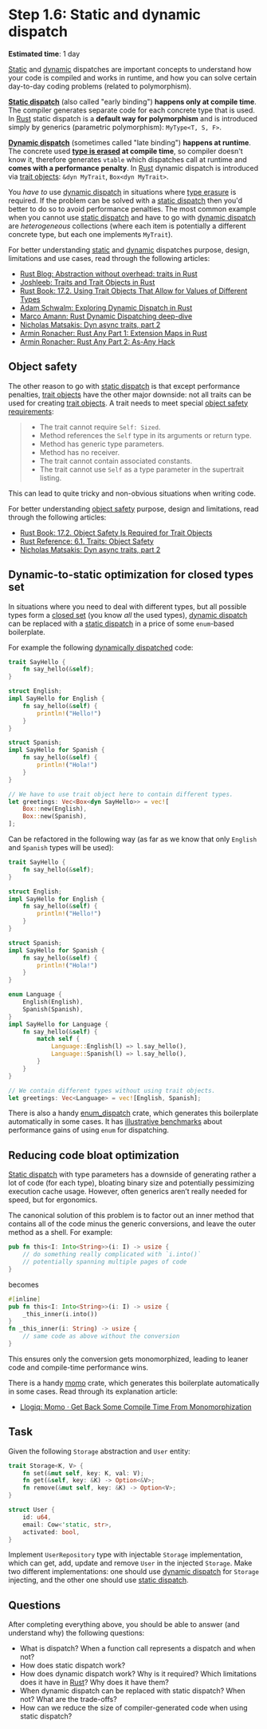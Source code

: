 Step 1.6: Static and dynamic dispatch
=====================================

__Estimated time__: 1 day

[Static][1] and [dynamic][2] dispatches are important concepts to understand how your code is compiled and works in runtime, and how you can solve certain day-to-day coding problems (related to polymorphism).

__[Static dispatch][1]__ (also called "early binding") __happens only at compile time__. The compiler generates separate code for each concrete type that is used. In [Rust] static dispatch is a __default way for polymorphism__ and is introduced simply by generics (parametric polymorphism): `MyType<T, S, F>`.

__[Dynamic dispatch][2]__ (sometimes called "late binding") __happens at runtime__. The concrete used __[type is erased][4] at compile time__, so compiler doesn't know it, therefore generates `vtable` which dispatches call at runtime and __comes with a performance penalty__. In [Rust] dynamic dispatch is introduced via [trait objects][3]: `&dyn MyTrait`, `Box<dyn MyTrait>`.

You _have to_ use [dynamic dispatch][2] in situations where [type erasure][4] is required. If the problem can be solved with a [static dispatch][1] then you'd better to do so to avoid performance penalties. The most common example when you cannot use [static dispatch][1] and have to go with [dynamic dispatch][2] are _heterogeneous_ collections (where each item is potentially a different concrete type, but each one implements `MyTrait`).

For better understanding [static][1] and [dynamic][2] dispatches purpose, design, limitations and use cases, read through the following articles:
- [Rust Blog: Abstraction without overhead: traits in Rust][11]
- [Joshleeb: Traits and Trait Objects in Rust][12]
- [Rust Book: 17.2. Using Trait Objects That Allow for Values of Different Types][3]
- [Adam Schwalm: Exploring Dynamic Dispatch in Rust][13]
- [Marco Amann: Rust Dynamic Dispatching deep-dive][20]
- [Nicholas Matsakis: Dyn async traits, part 2][17]
- [Armin Ronacher: Rust Any Part 1: Extension Maps in Rust][18]
- [Armin Ronacher: Rust Any Part 2: As-Any Hack][19]




## Object safety

The other reason to go with [static dispatch][1] is that except performance penalties, [trait objects][3] have the other major downside: not all traits can be used for creating [trait objects][3]. A trait needs to meet special [object safety requirements][6]:

> - The trait cannot require `Self: Sized`.
> - Method references the `Self` type in its arguments or return type.
> - Method has generic type parameters.
> - Method has no receiver.
> - The trait cannot contain associated constants.
> - The trait cannot use `Self` as a type parameter in the supertrait listing.

This can lead to quite tricky and non-obvious situations when writing code.

For better understanding [object safety][5] purpose, design and limitations, read through the following articles:
- [Rust Book: 17.2. Object Safety Is Required for Trait Objects][5]
- [Rust Reference: 6.1. Traits: Object Safety][6]
- [Nicholas Matsakis: Dyn async traits, part 2][17]




## Dynamic-to-static optimization for closed types set

In situations where you need to deal with different types, but all possible types form a [closed set][14] (you know _all_ the used types), [dynamic dispatch][2] can be replaced with a [static dispatch][1] in a price of some `enum`-based boilerplate.

For example the following [dynamically dispatched][2] code:
```rust
trait SayHello {
    fn say_hello(&self);
}

struct English;
impl SayHello for English {
    fn say_hello(&self) {
        println!("Hello!")
    }
}

struct Spanish;
impl SayHello for Spanish {
    fn say_hello(&self) {
        println!("Hola!")
    }
}

// We have to use trait object here to contain different types.
let greetings: Vec<Box<dyn SayHello>> = vec![
    Box::new(English),
    Box::new(Spanish),
];
```

Can be refactored in the following way (as far as we know that only `English` and `Spanish` types will be used):
```rust
trait SayHello {
    fn say_hello(&self);
}

struct English;
impl SayHello for English {
    fn say_hello(&self) {
        println!("Hello!")
    }
}

struct Spanish;
impl SayHello for Spanish {
    fn say_hello(&self) {
        println!("Hola!")
    }
}

enum Language {
    English(English),
    Spanish(Spanish),
}
impl SayHello for Language {
    fn say_hello(&self) {
        match self {
            Language::English(l) => l.say_hello(),
            Language::Spanish(l) => l.say_hello(),
        }
    }
}

// We contain different types without using trait objects.
let greetings: Vec<Language> = vec![English, Spanish];
```

There is also a handy [enum_dispatch] crate, which generates this boilerplate automatically in some cases. It has [illustrative benchmarks][15] about performance gains of using `enum` for dispatching.




## Reducing code bloat optimization

[Static dispatch][1] with type parameters has a downside of generating rather a lot of code (for each type), bloating binary size and potentially pessimizing execution cache usage. However, often generics aren’t really needed for speed, but for ergonomics.

The canonical solution of this problem is to factor out an inner method that contains all of the code minus the generic conversions, and leave the outer method as a shell. For example:
```rust
pub fn this<I: Into<String>>(i: I) -> usize {
    // do something really complicated with `i.into()`
    // potentially spanning multiple pages of code
}
```
becomes
```rust
#[inline]
pub fn this<I: Into<String>>(i: I) -> usize {
    _this_inner(i.into())
}
fn _this_inner(i: String) -> usize {
    // same code as above without the conversion
}
```
This ensures only the conversion gets monomorphized, leading to leaner code and compile-time performance wins.

There is a handy [momo] crate, which generates this boilerplate automatically in some cases. Read through its explanation article:
- [Llogiq: Momo · Get Back Some Compile Time From Monomorphization][16]




## Task

Given the following `Storage` abstraction and `User` entity:
```rust
trait Storage<K, V> {
    fn set(&mut self, key: K, val: V);
    fn get(&self, key: &K) -> Option<&V>;
    fn remove(&mut self, key: &K) -> Option<V>;
}

struct User {
    id: u64,
    email: Cow<'static, str>,
    activated: bool,
}
```

Implement `UserRepository` type with injectable `Storage` implementation, which can get, add, update and remove `User` in the injected `Storage`. Make two different implementations: one should use [dynamic dispatch][2] for `Storage` injecting, and the other one should use [static dispatch][1].




## Questions

After completing everything above, you should be able to answer (and understand why) the following questions:
- What is dispatch? When a function call represents a dispatch and when not?
- How does static dispatch work?
- How does dynamic dispatch work? Why is it required? Which limitations does it have in [Rust]? Why does it have them?
- When dynamic dispatch can be replaced with static dispatch? When not? What are the trade-offs?
- How can we reduce the size of compiler-generated code when using static dispatch?




[enum_dispatch]: https://docs.rs/enum_dispatch
[momo]: https://github.com/llogiq/momo
[Rust]: https://www.rust-lang.org

[1]: https://en.wikipedia.org/wiki/Static_dispatch
[2]: https://en.wikipedia.org/wiki/Dynamic_dispatch
[3]: https://doc.rust-lang.org/book/ch17-02-trait-objects.html
[4]: https://en.wikipedia.org/wiki/Type_erasure
[5]: https://doc.rust-lang.org/book/ch17-02-trait-objects.html#object-safety-is-required-for-trait-objects
[6]: https://doc.rust-lang.org/reference/items/traits.html#object-safety
[11]: https://blog.rust-lang.org/2015/05/11/traits.html
[12]: https://joshleeb.com/posts/rust-traits-and-trait-objects
[13]: https://alschwalm.com/blog/static/2017/03/07/exploring-dynamic-dispatch-in-rust
[14]: https://en.wikipedia.org/wiki/Closed_set
[15]: https://docs.rs/enum_dispatch#the-benchmarks
[16]: https://llogiq.github.io/2019/05/18/momo.html
[17]: https://smallcultfollowing.com/babysteps/blog/2021/10/01/dyn-async-traits-part-2
[18]: https://lucumr.pocoo.org/2022/1/6/rust-extension-map
[19]: https://lucumr.pocoo.org/2022/1/7/as-any-hack
[20]: https://medium.com/digitalfrontiers/rust-dynamic-dispatching-deep-dive-236a5896e49b
